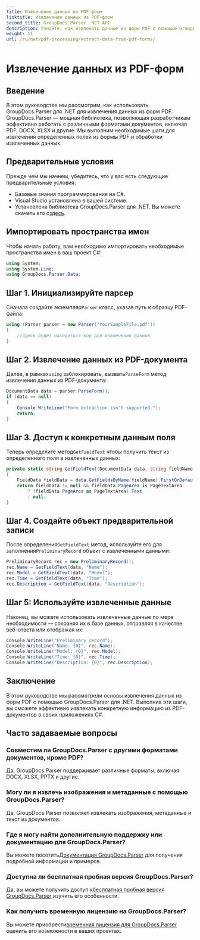 ```yaml
---
title: Извлечение данных из PDF-форм
linktitle: Извлечение данных из PDF-форм
second_title: GroupDocs.Parser .NET API
description: Узнайте, как извлекать данные из форм PDF с помощью GroupDocs.Parser для .NET. Пошаговое руководство с примерами кода и часто задаваемыми вопросами.
weight: 11
url: /ru/net/pdf-processing/extract-data-from-pdf-forms/
---
```


# Извлечение данных из PDF-форм

## Введение
В этом руководстве мы рассмотрим, как использовать GroupDocs.Parser для .NET для извлечения данных из форм PDF. GroupDocs.Parser — мощная библиотека, позволяющая разработчикам эффективно работать с различными форматами документов, включая PDF, DOCX, XLSX и другие. Мы выполним необходимые шаги для извлечения определенных полей из формы PDF и обработки извлеченных данных.
## Предварительные условия
Прежде чем мы начнем, убедитесь, что у вас есть следующие предварительные условия:
- Базовые знания программирования на C#.
- Visual Studio установлена в вашей системе.
- Установлена библиотека GroupDocs.Parser для .NET. Вы можете скачать его с[здесь](https://releases.groupdocs.com/parser/net/).

## Импортировать пространства имен
Чтобы начать работу, вам необходимо импортировать необходимые пространства имен в ваш проект C#:
```csharp
using System;
using System.Linq;
using GroupDocs.Parser.Data;
```
## Шаг 1. Инициализируйте парсер
 Сначала создайте экземпляр`Parser` класс, указав путь к образцу PDF-файла:
```csharp
using (Parser parser = new Parser("YourSampleFile.pdf"))
{
    //Здесь будет находиться код для извлечения данных
}
```
## Шаг 2. Извлечение данных из PDF-документа
 Далее, в рамках`using` заблокировать, вызвать`ParseForm` метод извлечения данных из PDF-документа:
```csharp
DocumentData data = parser.ParseForm();
if (data == null)
{
    Console.WriteLine("Form extraction isn't supported.");
    return;
}
```
## Шаг 3. Доступ к конкретным данным поля
 Теперь определите метод`GetFieldText` чтобы получить текст из определенного поля в извлеченных данных:
```csharp
private static string GetFieldText(DocumentData data, string fieldName)
{
    FieldData fieldData = data.GetFieldsByName(fieldName).FirstOrDefault();
    return fieldData != null && fieldData.PageArea is PageTextArea
        ? (fieldData.PageArea as PageTextArea).Text
        : null;
}
```
## Шаг 4. Создайте объект предварительной записи
 После определения`GetFieldText` метод, используйте его для заполнения`PreliminaryRecord` объект с извлеченными данными:
```csharp
PreliminaryRecord rec = new PreliminaryRecord();
rec.Name = GetFieldText(data, "Name");
rec.Model = GetFieldText(data, "Model");
rec.Time = GetFieldText(data, "Time");
rec.Description = GetFieldText(data, "Description");
```
## Шаг 5: Используйте извлеченные данные
Наконец, вы можете использовать извлеченные данные по мере необходимости — сохраняя их в базе данных, отправляя в качестве веб-ответа или отображая их:
```csharp
Console.WriteLine("Preliminary record");
Console.WriteLine("Name: {0}", rec.Name);
Console.WriteLine("Model: {0}", rec.Model);
Console.WriteLine("Time: {0}", rec.Time);
Console.WriteLine("Description: {0}", rec.Description);
```

## Заключение
В этом руководстве мы рассмотрели основы извлечения данных из форм PDF с помощью GroupDocs.Parser для .NET. Выполнив эти шаги, вы сможете эффективно извлекать конкретную информацию из PDF-документов в своих приложениях C#.

## Часто задаваемые вопросы
### Совместим ли GroupDocs.Parser с другими форматами документов, кроме PDF?
Да, GroupDocs.Parser поддерживает различные форматы, включая DOCX, XLSX, PPTX и другие.
### Могу ли я извлечь изображения и метаданные с помощью GroupDocs.Parser?
Да, GroupDocs.Parser позволяет извлекать изображения, метаданные и текст из документов.
### Где я могу найти дополнительную поддержку или документацию для GroupDocs.Parser?
 Вы можете посетить[Документация GroupDocs.Parser](https://tutorials.groupdocs.com/parser/net/) для получения подробной информации и примеров.
### Доступна ли бесплатная пробная версия GroupDocs.Parser?
 Да, вы можете получить доступ к[бесплатная пробная версия GroupDocs.Parser](https://releases.groupdocs.com/) изучить его особенности.
### Как получить временную лицензию на GroupDocs.Parser?
 Вы можете приобрести[временная лицензия для GroupDocs.Parser](https://purchase.groupdocs.com/temporary-license/) оценить его возможности в ваших проектах.